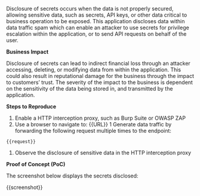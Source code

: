 Disclosure of secrets occurs when the data is not properly secured, allowing sensitive data, such as secrets, API keys, or other data critical to business operation to be exposed. This application discloses data within data traffic spam which can enable an attacker to use secrets for privilege escalation within the application, or to send API requests on behalf of the user.

**Business Impact**

Disclosure of secrets can lead to indirect financial loss through an attacker accessing, deleting, or modifying data from within the application. This could also result in reputational damage for the business through the impact to customers’ trust. The severity of the impact to the business is dependent on the sensitivity of the data being stored in, and transmitted by the application.

**Steps to Reproduce**

1. Enable a HTTP interception proxy, such as Burp Suite or OWASP ZAP
1. Use a browser to navigate to: {{URL}}
1 Generate data traffic by forwarding the following request multiple times to the endpoint:

```http
{{request}}
```

1. Observe the disclosure of sensitive data in the HTTP interception proxy

**Proof of Concept (PoC)**

The screenshot below displays the secrets disclosed:

{{screenshot}}
